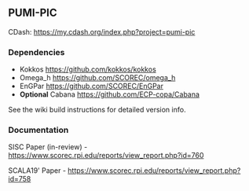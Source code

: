 ## PUMI-PIC

CDash: https://my.cdash.org/index.php?project=pumi-pic

### Dependencies

- Kokkos https://github.com/kokkos/kokkos
- Omega_h https://github.com/SCOREC/omega_h
- EnGPar https://github.com/SCOREC/EnGPar
- **Optional** Cabana https://github.com/ECP-copa/Cabana

See the wiki build instructions for detailed version info.

### Documentation

SISC Paper (in-review) - https://www.scorec.rpi.edu/reports/view_report.php?id=760

SCALA19' Paper - https://www.scorec.rpi.edu/reports/view_report.php?id=758

